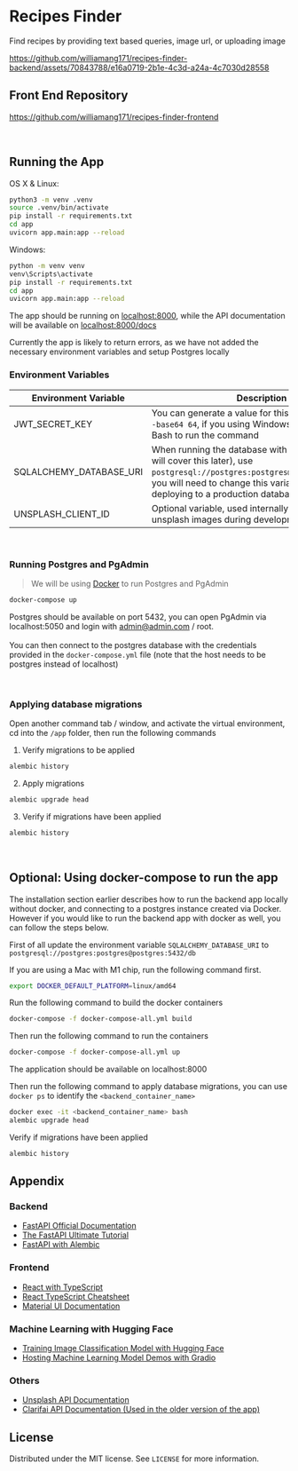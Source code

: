 # Recipes Finder

Find recipes by providing text based queries, image url, or uploading image 

https://github.com/williamang171/recipes-finder-backend/assets/70843788/e16a0719-2b1e-4c3d-a24a-4c7030d28558

## Front End Repository
https://github.com/williamang171/recipes-finder-frontend

<br >

## Running the App

OS X & Linux:

```sh
python3 -m venv .venv
source .venv/bin/activate
pip install -r requirements.txt
cd app
uvicorn app.main:app --reload
```

Windows:
```sh
python -m venv venv
venv\Scripts\activate
pip install -r requirements.txt
cd app
uvicorn app.main:app --reload
```

The app should be running on [localhost:8000](localhost:8000), while the 
API documentation will be available on [localhost:8000/docs](localhost:8000/docs)

Currently the app is likely to return errors, as we have not added the necessary environment variables and setup Postgres locally

### Environment Variables
| Environment Variable    	| Description                                                                                                                                                                                                          	|
|-------------------------	|----------------------------------------------------------------------------------------------------------------------------------------------------------------------------------------------------------------------	|
| JWT_SECRET_KEY          	| You can generate a value for this with `openssl rand -base64 64`, if you using Windows, you can use Git Bash to run the command                                                                                 	|
| SQLALCHEMY_DATABASE_URI 	| When running the database with docker locally (we will cover this later), use `postgresql://postgres:postgres@localhost:5432/db`, you will need to change this variable when deploying to a production database URI. 	|
| UNSPLASH_CLIENT_ID        | Optional variable, used internally to test out different unsplash images during development |

<br />

### Running Postgres and PgAdmin
> We will be using [Docker](https://docs.docker.com/get-docker/) to run Postgres and PgAdmin

```sh
docker-compose up
```

Postgres should be available on port 5432, you can open PgAdmin via localhost:5050 and login with admin@admin.com / root.
<br />
<br />
You can then connect to the postgres database with the credentials provided in the `docker-compose.yml` file (note that the host needs to be postgres instead of localhost)

<br />

### Applying database migrations
Open another command tab / window, and activate the virtual environment, cd into the `/app` folder, then run the following commands

1. Verify migrations to be applied

```sh
alembic history
```

2. Apply migrations

```sh
alembic upgrade head
``` 

3. Verify if migrations have been applied

```sh
alembic history
```

<br />

## Optional: Using docker-compose to run the app
The installation section earlier describes how to run the backend app locally without docker, and connecting to a postgres instance created via Docker. However if you would like to run the backend app with docker as well, you can follow the steps below.

First of all update the environment variable `SQLALCHEMY_DATABASE_URI` to `postgresql://postgres:postgres@postgres:5432/db`

If you are using a Mac with M1 chip, run the following command first.
```sh
export DOCKER_DEFAULT_PLATFORM=linux/amd64
```

Run the following command to build the docker containers

```sh
docker-compose -f docker-compose-all.yml build
```

Then run the following command to run the containers

```sh
docker-compose -f docker-compose-all.yml up
```

The application should be available on localhost:8000

Then run the following command to apply database migrations, you can use `docker ps` to identify the `<backend_container_name>`
```sh
docker exec -it <backend_container_name> bash
alembic upgrade head
```

Verify if migrations have been applied

```sh
alembic history
```

## Appendix

### Backend
- [FastAPI Official Documentation](https://fastapi.tiangolo.com/)
- [The FastAPI Ultimate Tutorial](https://christophergs.com/python/2021/12/04/fastapi-ultimate-tutorial/)
- [FastAPI with Alembic](https://testdriven.io/blog/fastapi-sqlmodel/#alembic)

### Frontend
- [React with TypeScript](https://www.youtube.com/watch?v=ydkQlJhodio)
- [React TypeScript Cheatsheet](https://react-typescript-cheatsheet.netlify.app/docs/basic/setup)
- [Material UI Documentation](https://mui.com/material-ui/getting-started/overview/)

### Machine Learning with Hugging Face
- [Training Image Classification Model with Hugging Face](https://huggingface.co/docs/transformers/tasks/image_classification)
- [Hosting Machine Learning Model Demos with Gradio](https://huggingface.co/course/chapter9/1)

### Others
- [Unsplash API Documentation](https://unsplash.com/documentation)
- [Clarifai API Documentation (Used in the older version of the app)](https://docs.clarifai.com/api-guide/predict/images)

## License
Distributed under the MIT license. See ``LICENSE`` for more information.
